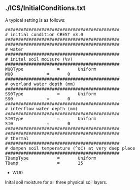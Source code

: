 ## ./ICS/InitialConditions.txt
A typical setting is as follows:
<pre>
############################################
# initial condition CREST v3.0
############################################
############################################
# water
############################################
# inital soil moisure (%v)
############################################
WU0Type				=		Uniform	
WU0				=		0
############################################
# overland water depth (mm)
############################################
SS0Type				=		Uniform
SS0				=		0
############################################
# interflow water depth (mm)
############################################
SI0Type				=		Uniform	
SI0				=		0
############################################
############################################
# thermal
############################################
# dampen soil temperature (^oC) at very deep place
############################################
TDampType			=	 	Uniform
TDamp				=		25
</pre>
    
- WU0 

Inital soil moisture for all three physical soil layers.
